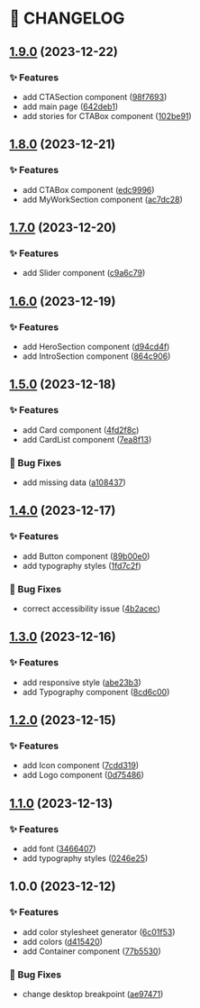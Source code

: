# 🚦 CHANGELOG

## [1.9.0](https://github.com/HanSeongLee/single-page-design-portfolio/compare/v1.8.0...v1.9.0) (2023-12-22)


### ✨ Features

* add CTASection component ([98f7693](https://github.com/HanSeongLee/single-page-design-portfolio/commit/98f7693f15c680ad9679083880a4a7c9307f042f))
* add main page ([642deb1](https://github.com/HanSeongLee/single-page-design-portfolio/commit/642deb1518dcb2d2102330fcb9c99977897f4f29))
* add stories for CTABox component ([102be91](https://github.com/HanSeongLee/single-page-design-portfolio/commit/102be9130f6cf1ebbd3b6c6b4133a2051f8d880a))

## [1.8.0](https://github.com/HanSeongLee/single-page-design-portfolio/compare/v1.7.0...v1.8.0) (2023-12-21)


### ✨ Features

* add CTABox component ([edc9996](https://github.com/HanSeongLee/single-page-design-portfolio/commit/edc9996d83178a4798264e9b0f1d556cba7b3587))
* add MyWorkSection component ([ac7dc28](https://github.com/HanSeongLee/single-page-design-portfolio/commit/ac7dc2887f9076d95aed32e11dc469a1b1b9cf3e))

## [1.7.0](https://github.com/HanSeongLee/single-page-design-portfolio/compare/v1.6.0...v1.7.0) (2023-12-20)


### ✨ Features

* add Slider component ([c9a6c79](https://github.com/HanSeongLee/single-page-design-portfolio/commit/c9a6c79ca1dded46c5195efff604271e10855ec4))

## [1.6.0](https://github.com/HanSeongLee/single-page-design-portfolio/compare/v1.5.0...v1.6.0) (2023-12-19)


### ✨ Features

* add HeroSection component ([d94cd4f](https://github.com/HanSeongLee/single-page-design-portfolio/commit/d94cd4f012f3c7b7c30cfcebcb9ad018cbf79738))
* add IntroSection component ([864c906](https://github.com/HanSeongLee/single-page-design-portfolio/commit/864c906bd90b296b8f4e3c574f40244a74ae93f5))

## [1.5.0](https://github.com/HanSeongLee/single-page-design-portfolio/compare/v1.4.0...v1.5.0) (2023-12-18)


### ✨ Features

* add Card component ([4fd2f8c](https://github.com/HanSeongLee/single-page-design-portfolio/commit/4fd2f8cefdca30a880738fb02fb5469f22848513))
* add CardList component ([7ea8f13](https://github.com/HanSeongLee/single-page-design-portfolio/commit/7ea8f131cf2fc799fd52c8ca14eaf55afd8596d3))


### 🐛 Bug Fixes

* add missing data ([a108437](https://github.com/HanSeongLee/single-page-design-portfolio/commit/a1084377a726fd8779264f7479d6a5ec7462875c))

## [1.4.0](https://github.com/HanSeongLee/single-page-design-portfolio/compare/v1.3.0...v1.4.0) (2023-12-17)


### ✨ Features

* add Button component ([89b00e0](https://github.com/HanSeongLee/single-page-design-portfolio/commit/89b00e0da979f7d0027d9215862d00527640a97a))
* add typography styles ([1fd7c2f](https://github.com/HanSeongLee/single-page-design-portfolio/commit/1fd7c2f6a6307610bab3c71e2428a6d80fa01d34))


### 🐛 Bug Fixes

* correct accessibility issue ([4b2acec](https://github.com/HanSeongLee/single-page-design-portfolio/commit/4b2acecd102e25f74c1a15d61701c5be7fb47118))

## [1.3.0](https://github.com/HanSeongLee/single-page-design-portfolio/compare/v1.2.0...v1.3.0) (2023-12-16)


### ✨ Features

* add responsive style ([abe23b3](https://github.com/HanSeongLee/single-page-design-portfolio/commit/abe23b3b1339d142885ff71286c5647b915d3686))
* add Typography component ([8cd6c00](https://github.com/HanSeongLee/single-page-design-portfolio/commit/8cd6c00b4241da9f5d5b1d9e2e446d78b1ef1830))

## [1.2.0](https://github.com/HanSeongLee/single-page-design-portfolio/compare/v1.1.0...v1.2.0) (2023-12-15)


### ✨ Features

* add Icon component ([7cdd319](https://github.com/HanSeongLee/single-page-design-portfolio/commit/7cdd3197129d85e473fa302cba6c77eaa35f0db5))
* add Logo component ([0d75486](https://github.com/HanSeongLee/single-page-design-portfolio/commit/0d754869f0af0dd316c14a88c6e2b2bc4ec83279))

## [1.1.0](https://github.com/HanSeongLee/single-page-design-portfolio/compare/v1.0.0...v1.1.0) (2023-12-13)


### ✨ Features

* add font ([3466407](https://github.com/HanSeongLee/single-page-design-portfolio/commit/3466407903d075c96369e64f557a3ee9253d1875))
* add typography styles ([0246e25](https://github.com/HanSeongLee/single-page-design-portfolio/commit/0246e257c3983b4677ed9cc7e032d8a6790a5697))

## 1.0.0 (2023-12-12)


### ✨ Features

* add color stylesheet generator ([6c01f53](https://github.com/HanSeongLee/single-page-design-portfolio/commit/6c01f531e42efb87aa97fa6b164f8a2b9c18dd43))
* add colors ([d415420](https://github.com/HanSeongLee/single-page-design-portfolio/commit/d415420307a05752ec27842062e823d877b327a0))
* add Container component ([77b5530](https://github.com/HanSeongLee/single-page-design-portfolio/commit/77b553010d2fa9074db3fece62cdff7be74c6c8e))


### 🐛 Bug Fixes

* change desktop breakpoint ([ae97471](https://github.com/HanSeongLee/single-page-design-portfolio/commit/ae9747142ff9458426ecb32d550cf49094551518))

